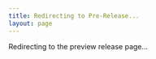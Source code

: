 ```yaml
---
title: Redirecting to Pre-Release...
layout: page
---
```


<script setup>
const owner = "CollapseLauncher";
const repo = "Collapse";

const fetchPreReleaseUrl = async () => {
  try {
    const response = await fetch(`https://api.github.com/repos/${owner}/${repo}/releases`);
    const releases = await response.json();
    const preRelease = releases.find(release => release.prerelease);
    const preReleaseUrl = preRelease ? preRelease.html_url : "#";
    window.open(preReleaseUrl, "_blank");
    window.location.href = "/";
  } catch (error) {
    console.error("Error fetching pre-release:", error);
    window.location.href = "/";
  }
};

fetchPreReleaseUrl();
</script>

<p>Redirecting to the preview release page...</p>
